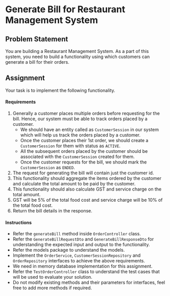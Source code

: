 # Generate Bill for Restaurant Management System

## Problem Statement

You are building a Restaurant Management System. As a part of this system, you need to build a functionality using which
customers can generate a bill for their orders.

## Assignment

Your task is to implement the following functionality.

#### Requirements

1. Generally a customer places multiple orders before requesting for the bill. Hence, our system must be able to track
   orders placed by a customer.
    * We should have an entity called as `CustomerSession` in our system which will help us track the orders placed by a
      customer.
    * Once the customer places their 1st order, we should create a `CustomerSession` for them with status as `ACTIVE`.
    * All the subsequent orders placed by the customer should be associated with the `CustomerSession` created for them.
    * Once the customer requests for the bill, we should mark the `CustomerSession` as `ENDED`.
2. The request for generating the bill will contain just the customer id.
3. This functionality should aggregate the items ordered by the customer and calculate the total amount to be paid by
   the customer.
4. This functionality should also calculate GST and service charge on the total amount.
5. GST will be 5% of the total food cost and service charge will be 10% of the total food cost.
6. Return the bill details in the response.

#### Instructions

* Refer the `generateBill` method inside `OrderController` class.
* Refer the `GenerateBillRequestDto` and `GenerateBillResponseDto` for understanding the expected input and output to
  the functionality.
* Refer the models package to understand the models.
* Implement the `OrderService`, `CustomerSessionRepository` and `OrderRepository` interfaces to achieve the above
  requirements.
* We need in memory database implementation for this assignment.
* Refer the `TestOrderController` class to understand the test cases that will be used to evaluate your solution.
* Do not modify existing methods and their parameters for interfaces, feel free to add more methods if required.